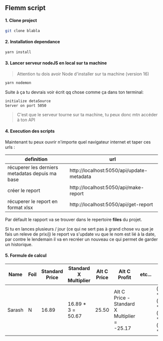 ## Flemm script

#### 1. Clone project
```bash
git clone blabla
```

#### 2. Installation dependance
```bash
yarn install
```

#### 3. Lancer serveur nodeJS en local sur ta machine
> Attention tu dois avoir Node d'installer sur ta machine (version 16)

```bash
yarn nodemon
```

Suite à ça tu devrais voir écrit qq chose comme ça dans ton terminal:
```bash
initialize detaSource
Server on port 5050
```

> C'est que le serveur tourne sur ta machine, tu peux donc mtn accéder à ton API

#### 4. Execution des scripts

Maintenant tu peux ouvrir n'importe quel navigateur internet et taper ces urls :


| definition                                      | url                                       |
|-------------------------------------------------|-------------------------------------------|
| récuperer les derniers metadatas depuis ma base | http://localhost:5050/api/update-metadata |
| créer le report                                 | http://localhost:5050/api/make-report     |
| récuperer le report en format xlsx              | http://localhost:5050/api/get-report      |

Par défault le rapport va se trouver dans le repertoire **files** du projet. 

Si tu en lances plusieurs / jour (ce qui ne sert pas à grand chose vu que je fais un releve de prix/j) le report va s'update vu que le nom est lié à la date, par contre le lendemain il va en recréer un nouveau ce qui permet de garder un historique.



#### 5. Formule de calcul 

| Name    | Foil | Standard Price | Standard X Multiplier  | Alt C Price | Alt C Profit | etc...  |  Average Profit |
|---------|------|----------------|------------------------|-------------|--------------|---------|-----------------|
| Sarash  | N    | 16.89          | 16.89 * 3 = 50.67      | 25.50       | Alt C Price - Standard X Multiplier = -25.17  | | ((altCProfit * 60) + (altBProfit * 27.5) + (altAProfit * 10.5) + (altSProfit * 2)) / 100 | 